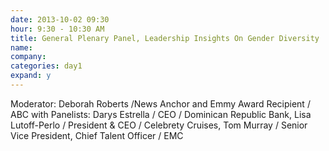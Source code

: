 ```yaml
---
date: 2013-10-02 09:30
hour: 9:30 - 10:30 AM
title: General Plenary Panel, Leadership Insights On Gender Diversity
name:
company:
categories: day1
expand: y
---
```

Moderator: Deborah Roberts /News Anchor and Emmy Award Recipient /
ABC
with Panelists:
Darys Estrella / CEO / Dominican Republic Bank, 
Lisa Lutoff-Perlo / President & CEO / Celebrety Cruises, 
Tom Murray / Senior Vice President, Chief Talent Officer / EMC